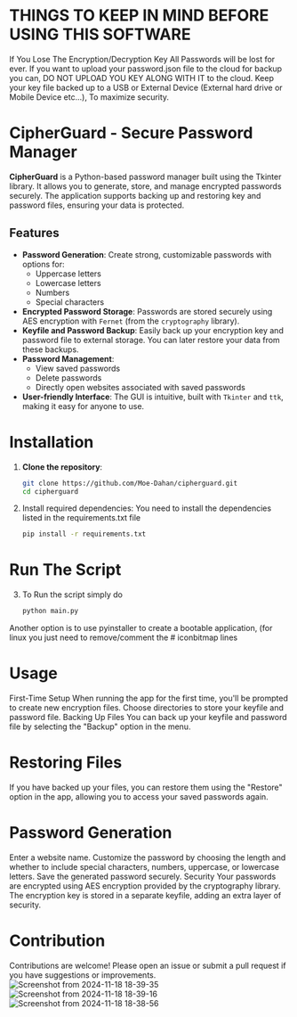 # THINGS TO KEEP IN MIND BEFORE USING THIS SOFTWARE
If You Lose The Encryption/Decryption Key All Passwords will be lost for ever.
If you want to upload your password.json file to the cloud for backup you can, DO NOT UPLOAD YOU KEY ALONG WITH IT to the cloud.
Keep your key file backed up to a USB or External Device (External hard drive or Mobile Device etc...),
To maximize security.

# CipherGuard - Secure Password Manager

**CipherGuard** is a Python-based password manager built using the Tkinter library. It allows you to generate, store, and manage encrypted passwords securely. The application supports backing up and restoring key and password files, ensuring your data is protected.

## Features
- **Password Generation**: Create strong, customizable passwords with options for:
  - Uppercase letters
  - Lowercase letters
  - Numbers
  - Special characters
- **Encrypted Password Storage**: Passwords are stored securely using AES encryption with `Fernet` (from the `cryptography` library).
- **Keyfile and Password Backup**: Easily back up your encryption key and password file to external storage. You can later restore your data from these backups.
- **Password Management**: 
  - View saved passwords
  - Delete passwords
  - Directly open websites associated with saved passwords
- **User-friendly Interface**: The GUI is intuitive, built with `Tkinter` and `ttk`, making it easy for anyone to use.

# Installation

1. **Clone the repository**:
   ```bash
   git clone https://github.com/Moe-Dahan/cipherguard.git
   cd cipherguard
   
2. Install required dependencies: You need to install the dependencies listed in the requirements.txt file
   ```bash
   pip install -r requirements.txt

# Run The Script
3. To Run the script simply do
    ```bash
    python main.py
  Another option is to use pyinstaller to create a bootable application, (for linux you just need to remove/comment the # iconbitmap lines
  
# Usage
First-Time Setup
When running the app for the first time, you'll be prompted to create new encryption files.
Choose directories to store your keyfile and password file.
Backing Up Files
You can back up your keyfile and password file by selecting the "Backup" option in the menu.

# Restoring Files
If you have backed up your files, you can restore them using the "Restore" option in the app, allowing you to access your saved passwords again.

# Password Generation
Enter a website name.
Customize the password by choosing the length and whether to include special characters, numbers, uppercase, or lowercase letters.
Save the generated password securely.
Security
Your passwords are encrypted using AES encryption provided by the cryptography library.
The encryption key is stored in a separate keyfile, adding an extra layer of security.

# Contribution
Contributions are welcome! Please open an issue or submit a pull request if you have suggestions or improvements.![Screenshot from 2024-11-18 18-39-35](https://github.com/user-attachments/assets/57b23c96-e385-4402-aa0c-9c509e0d591e)
![Screenshot from 2024-11-18 18-39-16](https://github.com/user-attachments/assets/cef36a04-05f4-4043-b929-5e470b9fce74)
![Screenshot from 2024-11-18 18-38-56](https://github.com/user-attachments/assets/49610da4-6204-450f-b230-c1a3373c24db)



